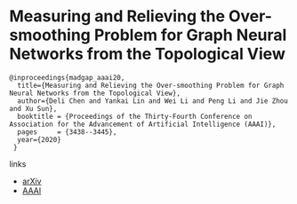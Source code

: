 # Measuring and Relieving the Over-smoothing Problem for Graph Neural Networks from the Topological View

```
@inproceedings{madgap_aaai20,
  title={Measuring and Relieving the Over-smoothing Problem for Graph Neural Networks from the Topological View},
  author={Deli Chen and Yankai Lin and Wei Li and Peng Li and Jie Zhou and Xu Sun},
  booktitle = {Proceedings of the Thirty-Fourth Conference on Association for the Advancement of Artificial Intelligence (AAAI)},
  pages	    = {3438--3445},
  year={2020}
 }
```

links
- [arXiv](https://arxiv.org/abs/1909.03211)
- [AAAI](https://aaai.org/ojs/index.php/AAAI/article/view/5747)